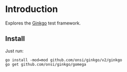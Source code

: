 # Introduction

Explores the [Ginkgo][1] test framework.


## Install

Just run:

    go install -mod=mod github.com/onsi/ginkgo/v2/ginkgo
    go get github.com/onsi/ginkgo/gomega


[1]: https://onsi.github.io/ginkgo/#getting-started-writing-your-first-test
